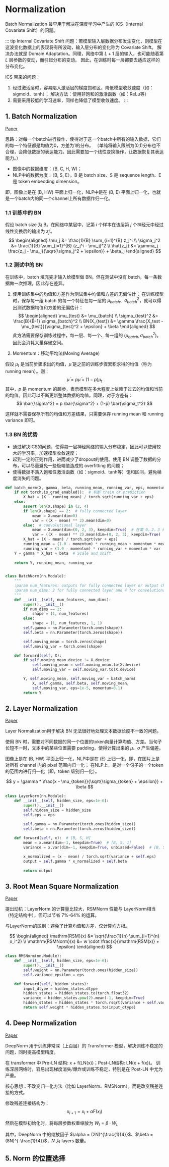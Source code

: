 # Normalization

Batch Normalization 最早用于解决在深度学习中产生的 ICS（Internal Covariate Shift）的问题。

::: tip
Internal Covariate Shift 问题：若模型输入层数据分布发生变化，则模型在这波变化数据上的表现将有所波动，输入层分布的变化称为 Covariate Shift。
解决办法就是 Domain Adaptation。同理，网络中第 $L + 1$ 层的输入，也可能随着第 $L$ 层参数的变动，而引起分布的变动。
因此，在训练时每一层都要去适应这样的分布变化。

ICS 带来的问题：
1. 经过激活层时，容易陷入激活层的梯度饱和区，降低模型收敛速度（如：sigmoid、tanh）；
解决方法：使用非饱和的激活函数（如：ReLu等）
2. 需要采用较低的学习速率，同样也降低了模型收敛速度。
:::

## 1. Batch Normalization
[Paper](https://arxiv.org/pdf/1502.03167)

思路：对每一个batch进行操作，使得对于这一个batch中所有的输入数据，它们的每一个特征都是均值为0，方差为1的分布。
（单纯将输入限制为(0,1)分布也不合理，会降低数据的表达能力。因此需要加一个线性变换操作，让数据恢复其表达能力。）

- 图像中的数据维度：（B, C, H, W)；
- NLP中的数据为度：（B, S, E）。B 是 batch size、S 是 sequence length、E 是 token embedding dimension。

即，图像上是在 (B, HW) 平面上归一化，NLP中是在 (B, E) 平面上归一化，也就是一个batch内的同一个channel上所有数据作归一化。

### 1.1 训练中的 BN 

假设 batch size 为 B。在网络中某层中，记第 $i$ 个样本在该层第 $j$ 个神经元中经过线性变换后的输出为 $z_j^i$。
$$
\begin{aligned}
\mu_j &= \frac{1}{B} \sum_{i=1}^{B} z_j^i \\
\sigma_j^2 &= \frac{1}{B} \sum_{i=1}^{B} (z_j^i - \mu_j)^2 \\
\hat{z_j} &= \gamma_j \frac{z_j - \mu_j}{\sqrt{\sigma_j^2 + \epsilon}}  + \beta_j
\end{aligned}
$$

### 1.2 测试中的 BN

在训练中，batch 填充完才输入给模型做 BN。但在测试中没有 batch，每一条数据做一次推理，因此存在差异。

1. 使用训练集中的均值和方差作为测试集中均值和方差的无偏估计；
在训练模型时，保存每一组 batch 的每一个特征在每一层的 $\mu_{batch}$、$\sigma_{batch}^2$，就可以得出测试数据均值和方差的无偏估计：
$$
\begin{aligned}
\mu_{test} &= \mu_{batch} \\
\sigma_{test}^2 &= \frac{B}{B-1} \sigma_{batch}^2 \\
BN(X_{test}) &= \gamma \frac{X_test - \mu_{test}}{\sigma_{test}^2 + \epsilon} + \beta
\end{aligned}
$$
此方法需要保存训练过程中，每一层、每一个、每一组的 $(\mu_{batch},\sigma_{batch}^2)$。因此会消耗大量存储空间。

2. Momentum：移动平均法(Moving Average)

假设 $\mu_t$ 是当前步骤求出的均值，$\bar{\mu}$ 是之前的训练步骤累积求得的均值（称为 running mean）。则：
$$
\bar{\mu} = p \bar{\mu} + (1-p)\mu_t
$$
其中，$p$ 是 momentum 的超参，表示模型在多大程度上依赖于过去的均值和当前的均值。因此可以不断更新整体数据的均值。同理，对于方差有：
$$
\bar{\sigma^2} = p \bar{\sigma^2} + (1-p) \bar{\sigma_t^2}
$$

这样就不需要保存所有的均值和方差结果，只需要保存 running mean 和 running variance 即可。

### 1.3 BN 的优势
- 通过解决ICS的问题，使得每一层神经网络的输入分布稳定，因此可以使用较大的学习率，加速模型收敛速度；
- 起到一定的正则作用，进而减少了dropout的使用。使用 BN 调整了数据的分布，可以尽量避免一些极端值造成的 overfitting 的问题；
- 使得数据不落入饱和性激活函数（如：sigmoid、tanh等）饱和区间，避免梯度消失的问题。

```python
def batch_norm(X, gamma, beta, running_mean, running_var, eps, momentum):
    if not torch.is_grad_enabled():  # 判断 train or prediction
        X_hat = (X - running_mean) / torch.sqrt(running_var + eps)
    else:
        assert len(X.shape) in (2, 4)
        if len(X.shape) == 2:  # fully connected layer
            mean = X.mean(dim=0)
            var = ((X - mean) ** 2).mean(dim=0)
        else:  # convolutional layer
            mean = X.mean(dim=(0, 2, 3), keepdim=True)  # 在第 0，2，3 维度上求均值
            var = ((X - mean) ** 2).mean(dim=(0, 2, 3), keepdim=True)
        X_hat = (X - mean) / torch.sqrt(var + eps)
        running_mean = (1.0 - momentum) * running_mean + momentum * mean
        running_var = (1.0 - momentum) * running_var + momentum * var
    Y = gamma * X_hat + beta  # Scale and shift
    
    return Y, running_mean, running_var


class BatchNorm(nn.Module):
    """
    :param num_features: outputs for fully connected layer or output channels for convolutional layer.
    :param num_dims: 2 for fully connected layer and 4 for convolutional layer.
    """
    def __init__(self, num_features, num_dims):
        super().__init__()
        if num_dims == 2:
            shape = (1, num_features)
        else:
            shape = (1, num_features, 1, 1)
        self.gamma = nn.Parameter(torch.ones(shape))
        self.beta = nn.Parameter(torch.zeros(shape))

        self.moving_mean = torch.zeros(shape)
        self.moving_var = torch.ones(shape)

    def forward(self, X):
        if self.moving_mean.device != X.device:
            self.moving_mean = self.moving_mean.to(X.device)
            self.moving_var = self.moving_var.to(X.device)

        Y, self.moving_mean, self.moving_var = batch_norm(
            X, self.gamma, self.beta, self.moving_mean,
            self.moving_var, eps=1e-5, momentum=0.1)
        return Y
```

## 2. Layer Normalization
[Paper](https://arxiv.org/pdf/1607.06450)

Layer Normalization用于解决 BN 无法很好地处理文本数据长度不一致的问题。

使用 BN 时，需要对不同数据的同一个位置的token向量计算均值、方差。当句子长短不一时，文本中的某些位置需要 padding，使得计算出来的 $\mu$、$\sigma$ 产生偏差。

图像上是在 (B, HW) 平面上归一化，NLP中是在 (E) 上归一化，即，在图片上是对所有 channel 内的 pixel 范围内归一化； 
在NLP上，是对一个句子的一个token的范围内进行归一化（即，token 级别归一化）。

$$
y = \gamma * \frac{x - \mu_{token}}{\sqrt{\sigma_{token} + \epsilon}} + \beta
$$

```python
class LayerNorm(nn.Module):
    def __init__(self, hidden_size, eps=1e-6):
        super().__init__()
        self.hidden_size = hidden_size
        self.eps = eps

        self.gamma = nn.Parameter(torch.ones(hidden_size))
        self.beta = nn.Parameter(torch.zeros(hidden_size))
        
    def forward(self, x):  # [B, S, H]
        mean = x.mean(dim=-1, keepdim=True)  # [B, S, 1]
        variance = x.var(dim=-1, keepdim=True, unbiased=False)  # [B, S, 1]

        x_normalized = (x - mean) / torch.sqrt(variance + self.eps)
        output = self.gamma * x_normalized + self.beta
        
        return output
```

## 3. Root Mean Square Normalization
[Paper](https://arxiv.org/pdf/1910.07467)

提出动机：LayerNorm 的计算量比较大，RSMNorm 性能与 LayerNorm相当（特定结构中），但可以节省 7%-64% 的运算。

与LayerNorm的区别：避免了计算均值和方差，仅计算均方根。

$$
\begin{aligned}
\mathrm{RSM}(x) &= \sqrt{\frac{1}{n} \sum_{i=1}^{n} x_i^2} \\
\mathrm{RSMNorm}(x) &= w \cdot \frac{x}{\mathrm{RSM(x)} + \epsilon}
\end{aligned}
$$

```python
class RMSNorm(nn.Module):
    def __init__(self, hidden_size, eps=1e-6):
        super().__init__()
        self.weight = nn.Parameter(torch.ones(hidden_size))
        self.variance_epsilon = eps

    def forward(self, hidden_states):
        input_dtype = hidden_states.dtype
        hidden_states = hidden_states.to(torch.float32)
        variance = hidden_states.pow(2).mean(-1, keepdim=True)
        hidden_states = hidden_states * torch.rsqrt(variance + self.variance_epsilon)
        return self.weight * hidden_states.to(input_dtype)
```

## 4. Deep Normalization
[Paper](https://arxiv.org/pdf/2203.00555)

DeepNorm 用于训练非常深（上百层）的 Transformer 模型，解决训练不稳定的问题，同时提高模型精度。

在 transformer 中 Pre-LN 结构: x + f(LN(x))；Post-LN结构: LN(x + f(x))。
训练深层网络时，容易出现梯度消失/爆炸或训练不稳定，特别是在 Post-LN 中尤为严重。

核心思想：不改变归一化方法（比如 LayerNorm、RMSNorm），而是改变残差连接的方式。

修改残差连接结构为：
$$
x_{l+1} = x_l + \alpha \mathrm{F}(x_l)
$$

然后在模型初始化时，将每层参数权重缩放为 $W_l = \beta \cdot W_L$

其中，DeepNorm 中的缩放因子 $\alpha = (2N)^{\frac{1}{4}}$、$\beta = (8N)^{-\frac{1}{4}}$，$N$ 为 layers 数量。


## 5. Norm 的位置选择

